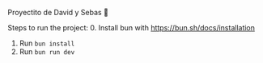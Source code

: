 Proyectito de David y Sebas 🚠

Steps to run the project:
0. Install bun with https://bun.sh/docs/installation
1. Run `bun install`
2. Run `bun run dev`